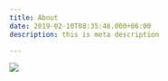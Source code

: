 ```yaml
---
title: About
date: 2019-02-10T08:35:48.000+06:00
description: this is meta description

---
```

![](/images/the-ceo.JPEG)